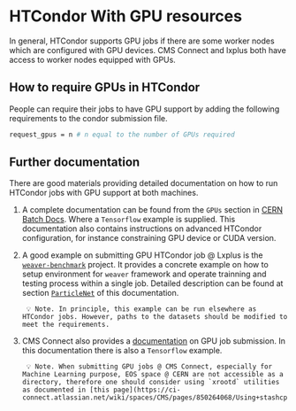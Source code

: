 # HTCondor With GPU resources
In general, HTCondor supports GPU jobs if there are some worker nodes which are configured with GPU devices. CMS Connect and lxplus both have access to worker nodes equipped with GPUs.

## How to require GPUs in HTCondor

People can require their jobs to have GPU support by adding the following requirements to the condor submission file.

```bash
request_gpus = n # n equal to the number of GPUs required
```
## Further documentation

There are good materials providing detailed documentation on how to run HTCondor jobs with GPU support at both machines. 

1. A complete documentation can be found from the `GPUs` section in [CERN Batch Docs](https://batchdocs.web.cern.ch/tutorial/exercise10.html). Where a `Tensorflow` example is supplied. This documentation also contains instructions on advanced HTCondor configuration, for instance constraining GPU device or CUDA version.
2. A good example on submitting GPU HTCondor job @ Lxplus is the [`weaver-benchmark`](https://github.com/colizz/weaver-benchmark) project. It provides a concrete example on how to setup environment for `weaver` framework and operate trainning and testing process within a single job. Detailed description can be found at section [`ParticleNet`](../../../inference/particlenet.md) of this documentation.
   
        💡 Note. In principle, this example can be run elsewhere as HTCondor jobs. However, paths to the datasets should be modified to meet the requirements. 
    
3. CMS Connect also provides a [documentation](https://ci-connect.atlassian.net/wiki/spaces/CMS/pages/80117822/Requesting+GPUs) on GPU job submission. In this documentation there is also a `Tensorflow` example. 
   
        💡 Note. When submitting GPU jobs @ CMS Connect, especially for Machine Learning purpose, EOS space @ CERN are not accessible as a directory, therefore one should consider using `xrootd` utilities as documented in [this page](https://ci-connect.atlassian.net/wiki/spaces/CMS/pages/850264068/Using+stashcp+and+XrootD+from+OSG+TensorFlow+containers)
    